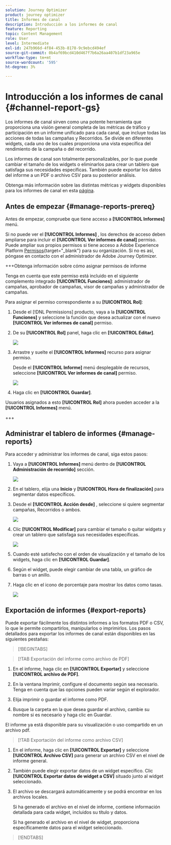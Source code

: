 ```yaml
---
solution: Journey Optimizer
product: journey optimizer
title: Informes de canal
description: Introducción a los informes de canal
feature: Reporting
topic: Content Management
role: User
level: Intermediate
exl-id: 247b966d-4f84-453b-8178-9c9ebcd494ef
source-git-commit: 0b4af69bcd410d467f7b6a26aa407b1df23a965e
workflow-type: tm+mt
source-wordcount: '595'
ht-degree: 3%

---
```


# Introducción a los informes de canal {#channel-report-gs}

Los informes de canal sirven como una potente herramienta que proporciona una visión general completa de las métricas de tráfico y participación en un informe unificado para cada canal, que incluye todas las acciones de todas las campañas y Recorridos. Se divide en diferentes widgets, cada uno de los cuales proporciona una vista específica del rendimiento de la campaña o del recorrido.

Los informes de canal son totalmente personalizables, por lo que puede cambiar el tamaño de los widgets o eliminarlos para crear un tablero que satisfaga sus necesidades específicas. También puede exportar los datos del informe a un PDF o archivo CSV para su posterior análisis.

Obtenga más información sobre las distintas métricas y widgets disponibles para los informes de canal en esta [página](channel-report.md).

## Antes de empezar {#manage-reports-prereq}

Antes de empezar, compruebe que tiene acceso a **[!UICONTROL Informes]** menú.

Si no puede ver el **[!UICONTROL Informes]** , los derechos de acceso deben ampliarse para incluir el **[!UICONTROL Ver informes de canal]** permiso. Puede ampliar sus propios permisos si tiene acceso a Adobe Experience Platform [Permisos](https://experienceleague.adobe.com/docs/experience-platform/access-control/home.html?lang=es){target="_blank"} para su organización. Si no es así, póngase en contacto con el administrador de Adobe Journey Optimizer.

+++Obtenga información sobre cómo asignar permisos de informe

Tenga en cuenta que este permiso está incluido en el siguiente complemento integrado **[!UICONTROL Funciones]**: administrador de campañas, aprobador de campañas, visor de campañas y administrador de campañas.

Para asignar el permiso correspondiente a su **[!UICONTROL Rol]**:

1. Desde el [!DNL Permissions] producto, vaya a la **[!UICONTROL Funciones]** y seleccione la función que desea actualizar con el nuevo **[!UICONTROL Ver informes de canal]** permiso.

1. De su **[!UICONTROL Rol]** panel, haga clic en **[!UICONTROL Editar]**.

   ![](assets/channel_permission_1.png)

1. Arrastre y suelte el **[!UICONTROL Informes]** recurso para asignar permiso.

   Desde el **[!UICONTROL Informe]** menú desplegable de recursos, seleccione **[!UICONTROL Ver informes de canal]** permiso.

   ![](assets/channel_permission_2.png)

1. Haga clic en **[!UICONTROL Guardar]**.

Usuarios asignados a esto **[!UICONTROL Rol]** ahora pueden acceder a la **[!UICONTROL Informes]** menú.

+++

## Administrar el tablero de informes {#manage-reports}

Para acceder y administrar los informes de canal, siga estos pasos:

1. Vaya a **[!UICONTROL Informes]** menú dentro de **[!UICONTROL Administración de recorrido]** sección.

   ![](assets/channel_report_1.png)

1. En el tablero, elija una **Inicio** y **[!UICONTROL Hora de finalización]** para segmentar datos específicos.

1. Desde el **[!UICONTROL Acción desde]** , seleccione si quiere segmentar campañas, Recorridos o ambos.

   ![](assets/channel_report_2.png)

1. Clic **[!UICONTROL Modificar]** para cambiar el tamaño o quitar widgets y crear un tablero que satisfaga sus necesidades específicas.

   ![](assets/channel_report_3.png)

1. Cuando esté satisfecho con el orden de visualización y el tamaño de los widgets, haga clic en **[!UICONTROL Guardar]**.

1. Según el widget, puede elegir cambiar de una tabla, un gráfico de barras o un anillo.

1. Haga clic en el icono de porcentaje para mostrar los datos como tasas.

   ![](assets/channel_report_4.png)

## Exportación de informes {#export-reports}

Puede exportar fácilmente los distintos informes a los formatos PDF o CSV, lo que le permite compartirlos, manipularlos o imprimirlos. Los pasos detallados para exportar los informes de canal están disponibles en las siguientes pestañas:

>[!BEGINTABS]

>[!TAB Exportación del informe como archivo de PDF]

1. En el informe, haga clic en **[!UICONTROL Exportar]** y seleccione **[!UICONTROL archivo de PDF]**.

1. En la ventana Imprimir, configure el documento según sea necesario. Tenga en cuenta que las opciones pueden variar según el explorador.

1. Elija imprimir o guardar el informe como PDF.

1. Busque la carpeta en la que desea guardar el archivo, cambie su nombre si es necesario y haga clic en Guardar.

El informe ya está disponible para su visualización o uso compartido en un archivo pdf.

>[!TAB Exportación del informe como archivo CSV]

1. En el informe, haga clic en **[!UICONTROL Exportar]** y seleccione **[!UICONTROL Archivo CSV]** para generar un archivo CSV en el nivel de informe general.

1. También puede elegir exportar datos de un widget específico. Clic **[!UICONTROL Exportar datos de widget a CSV]** situado junto al widget seleccionado.

1. El archivo se descargará automáticamente y se podrá encontrar en los archivos locales.

   Si ha generado el archivo en el nivel de informe, contiene información detallada para cada widget, incluidos su título y datos.

   Si ha generado el archivo en el nivel de widget, proporciona específicamente datos para el widget seleccionado.

>[!ENDTABS]
